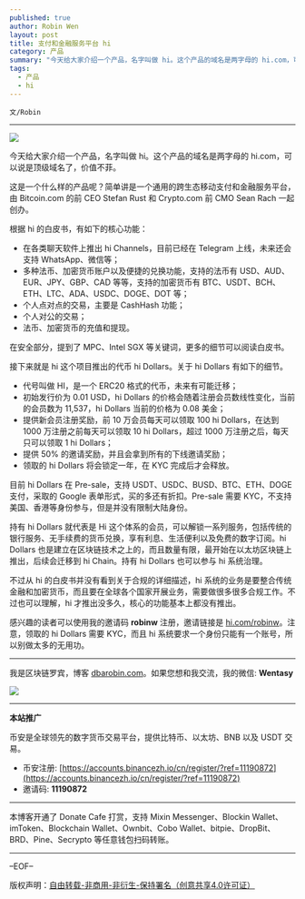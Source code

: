 ```yaml
---
published: true
author: Robin Wen
layout: post
title: 支付和金融服务平台 hi
category: 产品
summary: "今天给大家介绍一个产品，名字叫做 hi。这个产品的域名是两字母的 hi.com，可以说是顶级域名了，价值不菲。这是一个什么样的产品呢？简单讲是一个通用的跨生态移动支付和金融服务平台，由 Bitcoin.com 的前 CEO Stefan Rust 和 Crypto.com 前 CMO Sean Rach 一起创办。感兴趣的读者可以使用我的邀请码 robinw 注册，邀请链接是 robinw。注意，领取的 hi Dollars 需要 KYC，而且 hi 系统要求一个身份只能有一个账号，所以别做太多的无用功。"
tags:
  - 产品
  - hi
---
```


`文/Robin`

***

![](https://cdn.dbarobin.com/u6pzq5g.png)

今天给大家介绍一个产品，名字叫做 hi。这个产品的域名是两字母的 hi.com，可以说是顶级域名了，价值不菲。

这是一个什么样的产品呢？简单讲是一个通用的跨生态移动支付和金融服务平台，由 Bitcoin.com 的前 CEO Stefan Rust 和 Crypto.com 前 CMO Sean Rach 一起创办。

根据 hi 的白皮书，有如下的核心功能：

* 在各类聊天软件上推出 hi Channels，目前已经在 Telegram 上线，未来还会支持 WhatsApp、微信等；
* 多种法币、加密货币账户以及便捷的兑换功能，支持的法币有 USD、AUD、EUR、JPY、GBP、CAD 等等，支持的加密货币有 BTC、USDT、BCH、ETH、LTC、ADA、USDC、DOGE、DOT 等；
* 个人点对点的交易，主要是 CashHash 功能；
* 个人对公的交易；
* 法币、加密货币的充值和提现。

在安全部分，提到了 MPC、Intel SGX 等关键词，更多的细节可以阅读白皮书。

接下来就是 hi 这个项目推出的代币 hi Dollars。关于 hi Dollars 有如下的细节。

* 代号叫做 HI，是一个 ERC20 格式的代币，未来有可能迁移；
* 初始发行价为 0.01 USD，hi Dollars 的价格会随着注册会员数线性变化，当前的会员数为 11,537，hi Dollars 当前的价格为 0.08 美金；
* 提供新会员注册奖励，前 10 万会员每天可以领取 100 hi Dollars，在达到 1000 万注册之前每天可以领取 10 hi Dollars，超过 1000 万注册之后，每天只可以领取 1 hi Dollars；
* 提供 50% 的邀请奖励，并且会拿到所有的下线邀请奖励；
* 领取的 hi Dollars 将会锁定一年，在 KYC 完成后才会释放。

目前 hi Dollars 在 Pre-sale，支持 USDT、USDC、BUSD、BTC、ETH、DOGE 支付，采取的 Google 表单形式，买的多还有折扣。Pre-sale 需要 KYC，不支持美国、香港等身份参与，但是并没有限制大陆身份。

持有 hi Dollars 就代表是 Hi 这个体系的会员，可以解锁一系列服务，包括传统的银行服务、无手续费的货币兑换，享有利息、生活便利以及免费的数字订阅。hi Dollars 也是建立在区块链技术之上的，而且数量有限，最开始在以太坊区块链上推出，后续会迁移到 hi Chain。持有 hi Dollars 也可以参与 hi 系统治理。

不过从 hi 的白皮书并没有看到关于合规的详细描述，hi 系统的业务是要整合传统金融和加密货币，而且要在全球各个国家开展业务，需要做很多很多合规工作。不过也可以理解，hi 才推出没多久，核心的功能基本上都没有推出。

感兴趣的读者可以使用我的邀请码 **robinw** 注册，邀请链接是 [hi.com/robinw](https://hi.com/robinw)。注意，领取的 hi Dollars 需要 KYC，而且 hi 系统要求一个身份只能有一个账号，所以别做太多的无用功。

***

我是区块链罗宾，博客 [dbarobin.com](https://dbarobin.com/)。如果您想和我交流，我的微信: **Wentasy**

![](https://cdn.dbarobin.com/v4yywe2.png)

***

**本站推广**

币安是全球领先的数字货币交易平台，提供比特币、以太坊、BNB 以及 USDT 交易。

* 币安注册: [https://accounts.binancezh.io/cn/register/?ref=11190872](https://accounts.binancezh.io/cn/register/?ref=11190872)
* 邀请码: **11190872**

***

本博客开通了 Donate Cafe 打赏，支持 Mixin Messenger、Blockin Wallet、imToken、Blockchain Wallet、Ownbit、Cobo Wallet、bitpie、DropBit、BRD、Pine、Secrypto 等任意钱包扫码转账。

<center>
    <div class="--donate-button"
         data-button-id="f8b9df0d-af9a-460d-8258-d3f435445075"
    ></div>
</center>

***

–EOF–

版权声明：[自由转载-非商用-非衍生-保持署名（创意共享4.0许可证）](http://creativecommons.org/licenses/by-nc-nd/4.0/deed.zh)